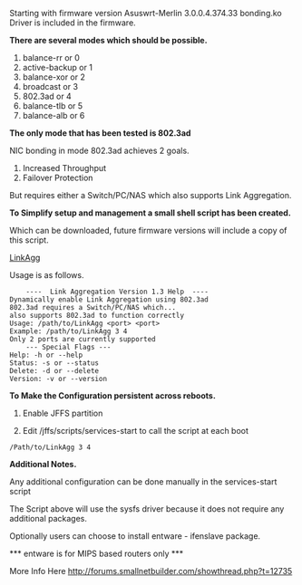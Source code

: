 Starting with firmware version Asuswrt-Merlin 3.0.0.4.374.33 bonding.ko Driver is included in the firmware.

**There are several modes which should be possible.**

1. balance-rr or 0
2. active-backup or 1
3. balance-xor or 2
4. broadcast or 3
5. 802.3ad or 4
6. balance-tlb or 5
7. balance-alb or 6 


**The only mode that has been tested is 802.3ad**

NIC bonding in mode 802.3ad achieves 2 goals.

1. Increased Throughput
2. Failover Protection

But requires either a Switch/PC/NAS which also supports Link Aggregation.

**To Simplify setup and management a small shell script has been created.**

Which can be downloaded, future firmware versions will include a copy of this script.

[LinkAgg](http://www.mediafire.com/download/kc298caz28y8kda/LinkAgg)

Usage is as follows.

        ----  Link Aggregation Version 1.3 Help  ----
	Dynamically enable Link Aggregation using 802.3ad
	802.3ad requires a Switch/PC/NAS which...
	also supports 802.3ad to function correctly
	Usage: /path/to/LinkAgg <port> <port>
	Example: /path/to/LinkAgg 3 4
	Only 2 ports are currently supported
        --- Special Flags ---
	Help: -h or --help
	Status: -s or --status
	Delete: -d or --delete
	Version: -v or --version

**To Make the Configuration persistent across reboots.**

1. Enable JFFS partition

2. Edit /jffs/scripts/services-start to call the script at each boot

`/Path/to/LinkAgg 3 4`

**Additional Notes.**

Any additional configuration can be done manually in the services-start script

The Script above will use the sysfs driver because it does not require any additional packages.

Optionally users can choose to install entware - ifenslave package.

*** entware is for MIPS based routers only ***

More Info Here http://forums.smallnetbuilder.com/showthread.php?t=12735
